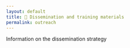 ```yaml
---
layout: default
title: 💪 Dissemination and training materials
permalink: outreach
---
```


Information on the dissemination strategy
